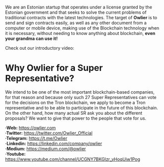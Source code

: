 We are an Estonian startup that operates under a license granted by the Estonian government and that seeks to solve the current problems of traditional contracts with the latest technologies.
The target of **Owlier** is to send and sign contracts easily, as well as any other document from a computer or mobile device, making use of the Blockchain technology when it is necessary, without needing to know anything about blockchain, **even your grandma can use it!**

Check out our introductory video:

# Why Owlier for a Super Representative?
We intend to be one of the most important blockchain-based companies, for that reason and because only such 27 Super Representatives can vote for the decisions on the Tron blockchain, we apply to become a Tron representative and to be able to participate in the future of this blockchain. On the other hand, how many actual SR ask you about the different proposals? We want to give that power to the people that vote for us.   

**·Web:** https://owlier.com  
**·Twitter:** https://twitter.com/Owlier_Official  
**·Telegram:** https://t.me/Owlier  
**·Linkedin:** https://linkedin.com/company/owlier  
**·Medium:** https://medium.com/@owlier  
**·Youtube:** https://www.youtube.com/channel/UCGNY7BKGIzr_vHoqUiw1Pog  
